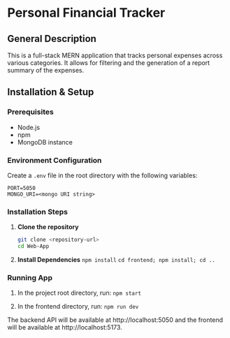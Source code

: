 # Personal Financial Tracker

## General Description
This is a full-stack MERN application that tracks personal expenses across various categories. It allows for filtering and the generation of a report summary of the expenses.


## Installation & Setup

### Prerequisites
- Node.js
- npm
- MongoDB instance

### Environment Configuration
Create a `.env` file in the root directory with the following variables:

```
PORT=5050
MONGO_URI=<mongo URI string>
```

### Installation Steps

1. **Clone the repository**
   ```bash
   git clone <repository-url>
   cd Web-App
   ```

2. **Install Dependencies**
    ```npm install```
    ```cd frontend; npm install; cd ..```

### Running App

1. In the project root directory, run:
```npm start```

2. In the frontend directory, run: ```npm run dev```


The backend API will be available at http://localhost:5050 and the frontend will be available at http://localhost:5173.